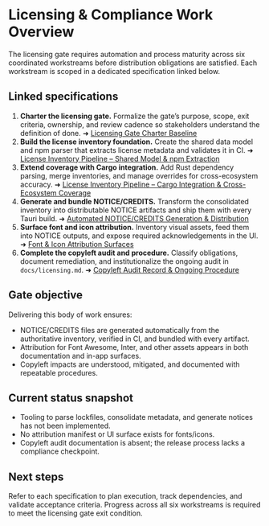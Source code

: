 # Licensing & Compliance Work Overview

The licensing gate requires automation and process maturity across six coordinated workstreams before distribution obligations are satisfied. Each workstream is scoped in a dedicated specification linked below.

## Linked specifications
1. **Charter the licensing gate.** Formalize the gate’s purpose, scope, exit criteria, ownership, and review cadence so stakeholders understand the definition of done. ➜ [Licensing Gate Charter Baseline](./licensing-gate-charter.md)
2. **Build the license inventory foundation.** Create the shared data model and npm parser that extracts license metadata and validates it in CI. ➜ [License Inventory Pipeline – Shared Model & npm Extraction](./license-inventory-foundation.md)
3. **Extend coverage with Cargo integration.** Add Rust dependency parsing, merge inventories, and manage overrides for cross-ecosystem accuracy. ➜ [License Inventory Pipeline – Cargo Integration & Cross-Ecosystem Coverage](./license-inventory-cargo-integration.md)
4. **Generate and bundle NOTICE/CREDITS.** Transform the consolidated inventory into distributable NOTICE artifacts and ship them with every Tauri build. ➜ [Automated NOTICE/CREDITS Generation & Distribution](./notice-generation-and-bundling.md)
5. **Surface font and icon attribution.** Inventory visual assets, feed them into NOTICE outputs, and expose required acknowledgements in the UI. ➜ [Font & Icon Attribution Surfaces](./font-and-icon-attribution.md)
6. **Complete the copyleft audit and procedure.** Classify obligations, document remediation, and institutionalize the ongoing audit in `docs/licensing.md`. ➜ [Copyleft Audit Record & Ongoing Procedure](./copyleft-audit-and-procedure.md)

## Gate objective
Delivering this body of work ensures:
* NOTICE/CREDITS files are generated automatically from the authoritative inventory, verified in CI, and bundled with every artifact.
* Attribution for Font Awesome, Inter, and other assets appears in both documentation and in-app surfaces.
* Copyleft impacts are understood, mitigated, and documented with repeatable procedures.

## Current status snapshot
* Tooling to parse lockfiles, consolidate metadata, and generate notices has not been implemented.
* No attribution manifest or UI surface exists for fonts/icons.
* Copyleft audit documentation is absent; the release process lacks a compliance checkpoint.

## Next steps
Refer to each specification to plan execution, track dependencies, and validate acceptance criteria. Progress across all six workstreams is required to meet the licensing gate exit condition.

